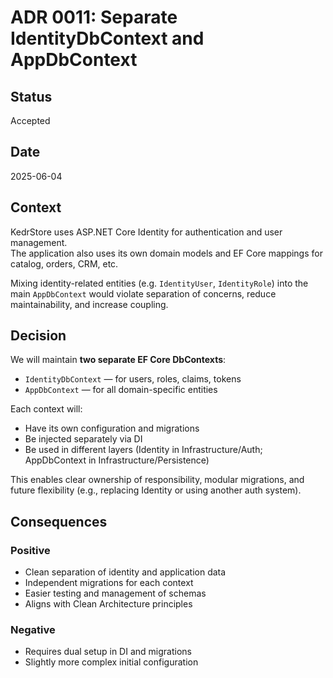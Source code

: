 # ADR 0011: Separate IdentityDbContext and AppDbContext

## Status
Accepted

## Date
2025-06-04

## Context
KedrStore uses ASP.NET Core Identity for authentication and user management.  
The application also uses its own domain models and EF Core mappings for catalog, orders, CRM, etc.

Mixing identity-related entities (e.g. `IdentityUser`, `IdentityRole`) into the main `AppDbContext` would violate separation of concerns, reduce maintainability, and increase coupling.

## Decision
We will maintain **two separate EF Core DbContexts**:
- `IdentityDbContext` — for users, roles, claims, tokens
- `AppDbContext` — for all domain-specific entities

Each context will:
- Have its own configuration and migrations
- Be injected separately via DI
- Be used in different layers (Identity in Infrastructure/Auth; AppDbContext in Infrastructure/Persistence)

This enables clear ownership of responsibility, modular migrations, and future flexibility (e.g., replacing Identity or using another auth system).

## Consequences

### Positive
- Clean separation of identity and application data
- Independent migrations for each context
- Easier testing and management of schemas
- Aligns with Clean Architecture principles

### Negative
- Requires dual setup in DI and migrations
- Slightly more complex initial configuration
